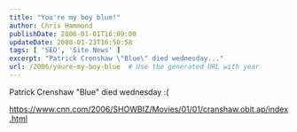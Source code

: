 ```yaml
---
title: "You're my boy blue!"
author: Chris Hammond
publishDate: 2006-01-01T16:09:00
updateDate: 2008-01-23T16:50:58
tags: [ 'SEO', 'Site News' ]
excerpt: "Patrick Crenshaw \"Blue\" died wednesday..."
url: /2006/youre-my-boy-blue  # Use the generated URL with year
---
```

<P>Patrick Crenshaw "Blue" died wednesday :(</P> <P><A href="https://www.cnn.com/2006/SHOWBIZ/Movies/01/01/cranshaw.obit.ap/index.html">https://www.cnn.com/2006/SHOWBIZ/Movies/01/01/cranshaw.obit.ap/index.html</A></P> <P>&nbsp;</P>
